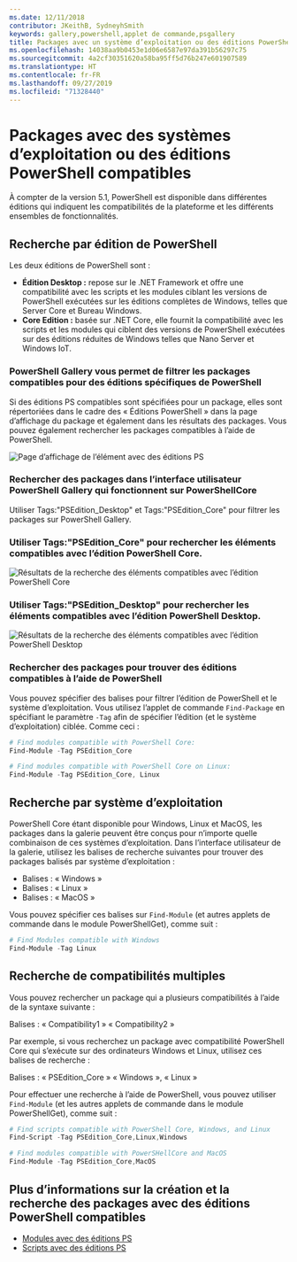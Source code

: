 ```yaml
---
ms.date: 12/11/2018
contributor: JKeithB, SydneyhSmith
keywords: gallery,powershell,applet de commande,psgallery
title: Packages avec un système d’exploitation ou des éditions PowerShell compatibles
ms.openlocfilehash: 14038aa9b0453e1d06e6587e97da391b56297c75
ms.sourcegitcommit: 4a2cf30351620a58ba95ff5d76b247e601907589
ms.translationtype: HT
ms.contentlocale: fr-FR
ms.lasthandoff: 09/27/2019
ms.locfileid: "71328440"
---
```

# <a name="packages-with-compatible-powershell-editions-or-operating-systems"></a>Packages avec des systèmes d’exploitation ou des éditions PowerShell compatibles

À compter de la version 5.1, PowerShell est disponible dans différentes éditions qui indiquent les compatibilités de la plateforme et les différents ensembles de fonctionnalités.

## <a name="searching-by-powershell-edition"></a>Recherche par édition de PowerShell

Les deux éditions de PowerShell sont :
- **Édition Desktop :** repose sur le .NET Framework et offre une compatibilité avec les scripts et les modules ciblant les versions de PowerShell exécutées sur les éditions complètes de Windows, telles que Server Core et Bureau Windows.
- **Core Edition :** basée sur .NET Core, elle fournit la compatibilité avec les scripts et les modules qui ciblent des versions de PowerShell exécutées sur des éditions réduites de Windows telles que Nano Server et Windows IoT.

### <a name="powershell-gallery-allows-you-to-filter-packages-compatible-for-specific-powershell-editions"></a>PowerShell Gallery vous permet de filtrer les packages compatibles pour des éditions spécifiques de PowerShell

Si des éditions PS compatibles sont spécifiées pour un package, elles sont répertoriées dans le cadre des « Éditions PowerShell » dans la page d’affichage du package et également dans les résultats des packages.
Vous pouvez également rechercher les packages compatibles à l’aide de PowerShell.

![Page d’affichage de l’élément avec des éditions PS](../../Images/packagedisplaypagewithpseditions.PNG)

### <a name="search-for-packages-in-the-gallery-ui-that-work-on-powershell-core"></a>Rechercher des packages dans l’interface utilisateur PowerShell Gallery qui fonctionnent sur PowerShellCore

Utiliser Tags:"PSEdition_Desktop" et Tags:"PSEdition_Core" pour filtrer les packages sur PowerShell Gallery.

### <a name="use-tagspsedition_core-to-search-items-compatible-with-powershell-core-edition"></a>Utiliser Tags:"PSEdition_Core" pour rechercher les éléments compatibles avec l’édition PowerShell Core.

![Résultats de la recherche des éléments compatibles avec l’édition PowerShell Core](../../Images/searchresultswithpseditions.PNG)

### <a name="use-tagspsedition_desktop-to-search-items-compatible-with-powershell-desktop-edition"></a>Utiliser Tags:"PSEdition_Desktop" pour rechercher les éléments compatibles avec l’édition PowerShell Desktop.

![Résultats de la recherche des éléments compatibles avec l’édition PowerShell Desktop](../../Images/searchresultswithpseditionsdesktop.PNG)

### <a name="search-for-packages-to-find-compatible-editions-using-powershell"></a>Rechercher des packages pour trouver des éditions compatibles à l’aide de PowerShell
Vous pouvez spécifier des balises pour filtrer l’édition de PowerShell et le système d’exploitation.
Vous utilisez l’applet de commande `Find-Package` en spécifiant le paramètre `-Tag` afin de spécifier l’édition (et le système d’exploitation) ciblée.
Comme ceci :

```powershell
# Find modules compatible with PowerShell Core:
Find-Module -Tag PSEdition_Core

# Find modules compatible with PowerShell Core on Linux:
Find-Module -Tag PSEdition_Core, Linux
```

## <a name="searching-by-operating-system"></a>Recherche par système d’exploitation

PowerShell Core étant disponible pour Windows, Linux et MacOS, les packages dans la galerie peuvent être conçus pour n’importe quelle combinaison de ces systèmes d’exploitation. Dans l’interface utilisateur de la galerie, utilisez les balises de recherche suivantes pour trouver des packages balisés par système d’exploitation :

- Balises : « Windows »
- Balises : « Linux »
- Balises : « MacOS »

Vous pouvez spécifier ces balises sur `Find-Module` (et autres applets de commande dans le module PowerShellGet), comme suit :

```powershell
# Find Modules compatible with Windows
Find-Module -Tag Linux
```

## <a name="searching-for-multiple-compatibilities"></a>Recherche de compatibilités multiples

Vous pouvez rechercher un package qui a plusieurs compatibilités à l’aide de la syntaxe suivante :

Balises : « Compatibility1 » « Compatibility2 »

Par exemple, si vous recherchez un package avec compatibilité PowerShell Core qui s’exécute sur des ordinateurs Windows et Linux, utilisez ces balises de recherche :

Balises : « PSEdition_Core » « Windows », « Linux »

Pour effectuer une recherche à l’aide de PowerShell, vous pouvez utiliser `Find-Module` (et les autres applets de commande dans le module PowerShellGet), comme suit :

```powershell
# Find scripts compatible with PowerShell Core, Windows, and Linux
Find-Script -Tag PSEdition_Core,Linux,Windows

# Find modules compatible with PowerSHellCore and MacOS
Find-Module -Tag PSEdition_Core,MacOS
```

## <a name="more-details-on-authoring-and-finding-the-packages-with-compatible-powershell-editions"></a>Plus d’informations sur la création et la recherche des packages avec des éditions PowerShell compatibles

- [Modules avec des éditions PS](../../concepts/module-psedition-support.md)
- [Scripts avec des éditions PS](../../concepts/script-psedition-support.md)
